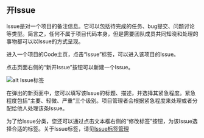 ## 开Issue

Issue是对一个项目的备注信息。它可以包括待完成的任务、bug提交、问题讨论等类型。简言之，任何不属于项目代码本身，但是需要团队成员共同知晓和处理的事物都可以以Issue的方式呈现。

进入一个项目的Code主页，点击“Issue”标签，可以进入该项目的Issue。

点击页面右侧的“新开Issue”按钮可以新建一个Issue。

![alt Issue标签](/CSDN_Code/code_support/blob/master/images/FAQ_3_8_1.jpg "Issue标签")

在弹出的新页面中，您可以填写该Issue的标题、描述，并选择其紧急程度。紧急程度包括“主要、轻微、严重”三个级别。项目管理者会根据紧急程度来处理或者分配给他人处理该条Issue。

为了给Issue分类，您还可以通过点击文本框右侧的“修改标签”按钮，为该Issue选择合适的标签。关于Issue标签，请见[Issue标签管理](/help/CSDN_Code/code_support/FAQ_4_4 "Issue标签")
